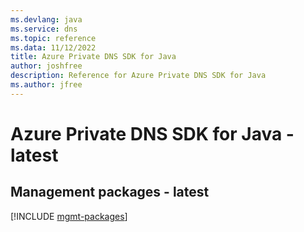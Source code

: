 ```yaml
---
ms.devlang: java
ms.service: dns
ms.topic: reference
ms.data: 11/12/2022
title: Azure Private DNS SDK for Java
author: joshfree
description: Reference for Azure Private DNS SDK for Java
ms.author: jfree
---
```

# Azure Private DNS SDK for Java - latest

## Management packages - latest
[!INCLUDE [mgmt-packages](private-dns-mgmt-index.md)]